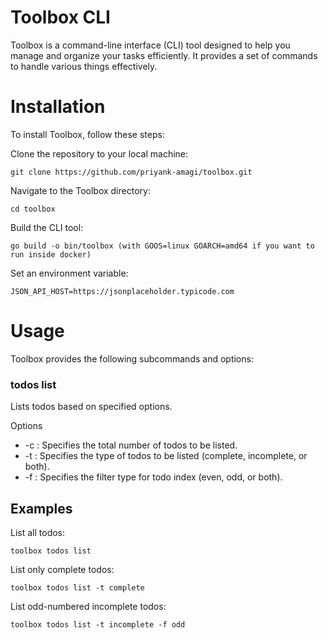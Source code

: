 # Toolbox CLI
Toolbox is a command-line interface (CLI) tool designed to help you manage and organize your tasks efficiently. It provides a set of commands to handle various things effectively.

# Installation
To install Toolbox, follow these steps:

Clone the repository to your local machine:
```
git clone https://github.com/priyank-amagi/toolbox.git
```

Navigate to the Toolbox directory:
```
cd toolbox
```

Build the CLI tool:
```
go build -o bin/toolbox (with GOOS=linux GOARCH=amd64 if you want to run inside docker)
```

Set an environment variable:
```
JSON_API_HOST=https://jsonplaceholder.typicode.com
```

# Usage
Toolbox provides the following subcommands and options:

### todos list
Lists todos based on specified options.

Options
- -c <count>: Specifies the total number of todos to be listed.
- -t <todo-type>: Specifies the type of todos to be listed (complete, incomplete, or both).
- -f <filter-type>: Specifies the filter type for todo index (even, odd, or both).

## Examples
List all todos:
```
toolbox todos list
```

List only complete todos:
```
toolbox todos list -t complete
```

List odd-numbered incomplete todos:
```
toolbox todos list -t incomplete -f odd
```